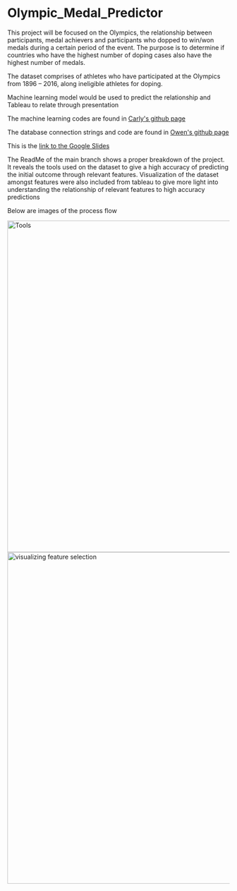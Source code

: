 # Olympic_Medal_Predictor

This project will be focused on the Olympics, the relationship between participants, medal achievers and participants who dopped to win/won medals during a certain period of the event. The purpose is to determine if countries who have the highest number of doping cases also have the highest number of medals.

The dataset comprises of athletes who have participated at the Olympics from 1896 – 2016, along ineligible athletes for doping.

Machine learning model would be used to predict the relationship and Tableau to relate through presentation

The machine learning codes are found in [Carly's github page](https://github.com/Owen-Doc/Olympic_Medal_Predictor/tree/Carly)

The database connection strings and code are found in [Owen's github page](https://github.com/Owen-Doc/Olympic_Medal_Predictor/tree/OwensBranch)

This is the [link to the Google Slides](https://docs.google.com/presentation/d/13BkwpaAfonPbkYUwHNgPaWav6qAYV6PfYI1Y0RyVfMI/edit#slide=id.gc6f73a04f_0_0)

The ReadMe of the main branch shows a proper breakdown of the project. It reveals the tools used on the dataset to give a high accuracy of predicting the initial outcome through relevant features. Visualization of the dataset amongst features were also included from tableau to give more light into understanding the relationship of relevant features to high accuracy predictions

Below are images of the process flow

<img width="752" alt="Tools" src="https://user-images.githubusercontent.com/78067427/126907976-40eecc5e-4f52-4672-8aca-53bef01d0b6b.PNG">

<img width="752" alt="visualizing feature selection" src="https://user-images.githubusercontent.com/78067427/126907996-8861ccd1-db22-4d41-b181-cfafb1c3b58a.PNG">

